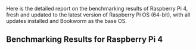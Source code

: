 Here is the detailed report on the benchmarking results of Raspberry Pi 4, fresh and updated to the latest version of Raspberry Pi OS (64-bit), with all updates installed and Bookworm as the base OS.

## Benchmarking Results for Raspberry Pi 4

